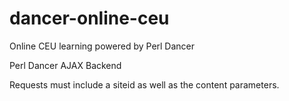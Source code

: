 dancer-online-ceu
=================

Online CEU learning powered by Perl Dancer

Perl Dancer AJAX Backend

Requests must include a siteid as well as the content parameters.

